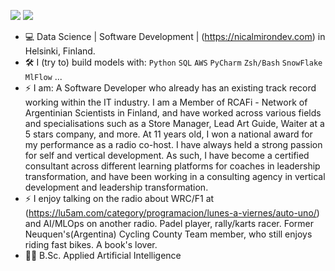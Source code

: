 [<img src="https://img.shields.io/badge/linkedin-%230077B5.svg?&style=for-the-badge&logo=linkedin&logoColor=white" />](https://www.linkedin.com/in/nicolas-a-a44196193/)
[<img src="https://img.shields.io/badge/Twitter-1DA1F2?style=for-the-badge&logo=twitter&logoColor=white" />](https://twitter.com/almironico)

- :computer: Data Science | Software Development | (https://nicalmirondev.com) in Helsinki, Finland. 
- :hammer_and_wrench: I (try to) build models with: `Python` `SQL` `AWS` `PyCharm` `Zsh/Bash` `SnowFlake` `MlFlow` ...
- ⚡ I am: A Software Developer who already has an existing track record working within the IT industry. I am a Member of RCAFi - Network of Argentinian Scientists in Finland, and have worked across various fields and specialisations such as a Store Manager, Lead Art Guide, Waiter at a 5 stars company, and more. At 11 years old, I won a national award for my performance as a radio co-host. I have always held a strong passion for self and vertical development. As such, I have become a certified consultant across different learning platforms for coaches in leadership transformation, and have been working in a consulting agency in vertical development and leadership transformation.
- ⚡ I enjoy talking on the radio about WRC/F1 at (https://lu5am.com/category/programacion/lunes-a-viernes/auto-uno/) and AI/MLOps on another radio. Padel player, rally/karts racer. Former Neuquen's(Argentina) Cycling County Team member, who still enjoys riding fast bikes. A book's lover.
- :student: B.Sc. Applied Artificial Intelligence
